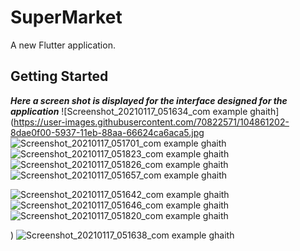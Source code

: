 # SuperMarket

A new Flutter application.

## Getting Started

**_Here a screen shot is displayed for the interface designed for the application_**
![Screenshot_20210117_051634_com example ghaith](https://user-images.githubusercontent.com/70822571/104861202-8dae0f00-5937-11eb-88aa-66624ca6aca5.jpg
![Screenshot_20210117_051701_com example ghaith](https://user-images.githubusercontent.com/70822571/104861212-91419600-5937-11eb-8b43-a646c589b330.jpg)
![Screenshot_20210117_051823_com example ghaith](https://user-images.githubusercontent.com/70822571/104861214-91419600-5937-11eb-855a-11e6758c495e.jpg)
![Screenshot_20210117_051826_com example ghaith](https://user-images.githubusercontent.com/70822571/104861215-91da2c80-5937-11eb-830a-7712a263e879.jpg)
![Screenshot_20210117_051657_com example ghaith](https://user-images.githubusercontent.com/70822571/104861216-9272c300-5937-11eb-8018-6427bdf1bc1c.jpg)




![Screenshot_20210117_051642_com example ghaith](https://user-images.githubusercontent.com/70822571/104861206-8f77d280-5937-11eb-8dc5-4d6aec3926de.jpg)
![Screenshot_20210117_051646_com example ghaith](https://user-images.githubusercontent.com/70822571/104861208-90106900-5937-11eb-815b-131df26370a8.jpg)
![Screenshot_20210117_051820_com example ghaith](https://user-images.githubusercontent.com/70822571/104861209-90a8ff80-5937-11eb-838b-0e315ec99fcf.jpg)


)
![Screenshot_20210117_051638_com example ghaith](https://user-images.githubusercontent.com/70822571/104861205-8edf3c00-5937-11eb-87d4-854bd53437b2.jpg)
 
